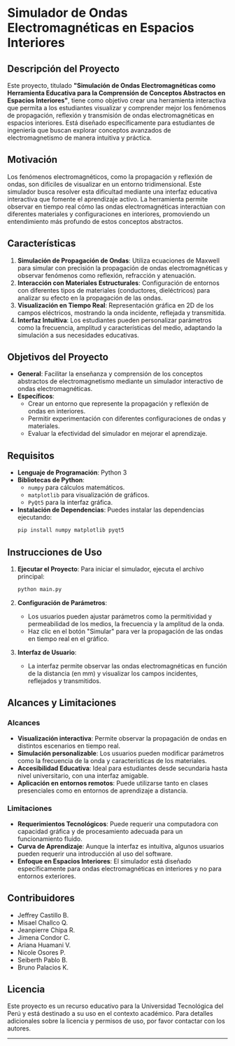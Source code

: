 

# Simulador de Ondas Electromagnéticas en Espacios Interiores

## Descripción del Proyecto

Este proyecto, titulado **"Simulación de Ondas Electromagnéticas como Herramienta Educativa para la Comprensión de Conceptos Abstractos en Espacios Interiores"**, tiene como objetivo crear una herramienta interactiva que permita a los estudiantes visualizar y comprender mejor los fenómenos de propagación, reflexión y transmisión de ondas electromagnéticas en espacios interiores. Está diseñado específicamente para estudiantes de ingeniería que buscan explorar conceptos avanzados de electromagnetismo de manera intuitiva y práctica.

## Motivación

Los fenómenos electromagnéticos, como la propagación y reflexión de ondas, son difíciles de visualizar en un entorno tridimensional. Este simulador busca resolver esta dificultad mediante una interfaz educativa interactiva que fomente el aprendizaje activo. La herramienta permite observar en tiempo real cómo las ondas electromagnéticas interactúan con diferentes materiales y configuraciones en interiores, promoviendo un entendimiento más profundo de estos conceptos abstractos.

## Características

1. **Simulación de Propagación de Ondas**: Utiliza ecuaciones de Maxwell para simular con precisión la propagación de ondas electromagnéticas y observar fenómenos como reflexión, refracción y atenuación.
2. **Interacción con Materiales Estructurales**: Configuración de entornos con diferentes tipos de materiales (conductores, dieléctricos) para analizar su efecto en la propagación de las ondas.
3. **Visualización en Tiempo Real**: Representación gráfica en 2D de los campos eléctricos, mostrando la onda incidente, reflejada y transmitida.
4. **Interfaz Intuitiva**: Los estudiantes pueden personalizar parámetros como la frecuencia, amplitud y características del medio, adaptando la simulación a sus necesidades educativas.

## Objetivos del Proyecto

- **General**: Facilitar la enseñanza y comprensión de los conceptos abstractos de electromagnetismo mediante un simulador interactivo de ondas electromagnéticas.
- **Específicos**:
  - Crear un entorno que represente la propagación y reflexión de ondas en interiores.
  - Permitir experimentación con diferentes configuraciones de ondas y materiales.
  - Evaluar la efectividad del simulador en mejorar el aprendizaje.

## Requisitos

- **Lenguaje de Programación**: Python 3
- **Bibliotecas de Python**:
  - `numpy` para cálculos matemáticos.
  - `matplotlib` para visualización de gráficos.
  - `PyQt5` para la interfaz gráfica.
- **Instalación de Dependencias**: Puedes instalar las dependencias ejecutando:
  ```bash
  pip install numpy matplotlib pyqt5
  ```

## Instrucciones de Uso

1. **Ejecutar el Proyecto**: Para iniciar el simulador, ejecuta el archivo principal:
   ```bash
   python main.py
   ```
2. **Configuración de Parámetros**:
   - Los usuarios pueden ajustar parámetros como la permitividad y permeabilidad de los medios, la frecuencia y la amplitud de la onda.
   - Haz clic en el botón "Simular" para ver la propagación de las ondas en tiempo real en el gráfico.

3. **Interfaz de Usuario**:
   - La interfaz permite observar las ondas electromagnéticas en función de la distancia (en mm) y visualizar los campos incidentes, reflejados y transmitidos.

## Alcances y Limitaciones

### Alcances

- **Visualización interactiva**: Permite observar la propagación de ondas en distintos escenarios en tiempo real.
- **Simulación personalizable**: Los usuarios pueden modificar parámetros como la frecuencia de la onda y características de los materiales.
- **Accesibilidad Educativa**: Ideal para estudiantes desde secundaria hasta nivel universitario, con una interfaz amigable.
- **Aplicación en entornos remotos**: Puede utilizarse tanto en clases presenciales como en entornos de aprendizaje a distancia.

### Limitaciones

- **Requerimientos Tecnológicos**: Puede requerir una computadora con capacidad gráfica y de procesamiento adecuada para un funcionamiento fluido.
- **Curva de Aprendizaje**: Aunque la interfaz es intuitiva, algunos usuarios pueden requerir una introducción al uso del software.
- **Enfoque en Espacios Interiores**: El simulador está diseñado específicamente para ondas electromagnéticas en interiores y no para entornos exteriores.

## Contribuidores

- Jeffrey Castillo B.
- Misael Challco Q.
- Jeanpierre Chipa R.
- Jimena Condor C.
- Ariana Huamani V.
- Nicole Osores P.
- Seiberth Pablo B.
- Bruno Palacios K.

## Licencia

Este proyecto es un recurso educativo para la Universidad Tecnológica del Perú y está destinado a su uso en el contexto académico. Para detalles adicionales sobre la licencia y permisos de uso, por favor contactar con los autores.

---
